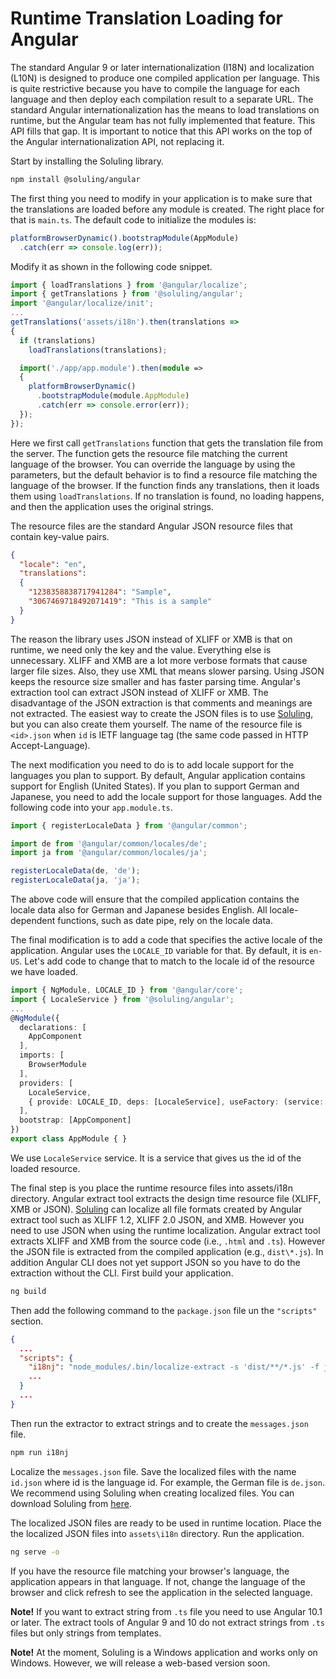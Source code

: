 # Runtime Translation Loading for Angular

The standard Angular 9 or later internationalization (I18N) and localization (L10N) is designed to produce one compiled application per language. This is quite restrictive because you have to compile the language for each language and then deploy each compilation result to a separate URL. The standard Angular internationalization has the means to load translations on runtime, but the Angular team has not fully implemented that feature. This API fills that gap. It is important to notice that this API works on the top of the Angular internationalization API, not replacing it.

Start by installing the Soluling library.

```bash
npm install @soluling/angular
```

The first thing you need to modify in your application is to make sure that the translations are loaded before any module is created. The right place for that is `main.ts`. The default code to initialize the modules is:

```typescript
platformBrowserDynamic().bootstrapModule(AppModule)
  .catch(err => console.log(err));
```

Modify it as shown in the following code snippet.

```typescript
import { loadTranslations } from '@angular/localize';
import { getTranslations } from '@soluling/angular';
import '@angular/localize/init';
...
getTranslations('assets/i18n').then(translations => 
{
  if (translations)
    loadTranslations(translations);

  import('./app/app.module').then(module => 
  {
    platformBrowserDynamic()
      .bootstrapModule(module.AppModule)
      .catch(err => console.error(err));
  });      
});
```

Here we first call `getTranslations` function that gets the translation file from the server. The function gets the resource file matching the current language of the browser. You can override the language by using the parameters, but the default behavior is to find a resource file matching the language of the browser. If the function finds any translations, then it loads them using `loadTranslations`. If no translation is found, no loading happens, and then the application uses the original strings.

The resource files are the standard Angular JSON resource files that contain key-value pairs.

```json
{
  "locale": "en",
  "translations":
  {
    "1238358838717941284": "Sample",
    "3067469718492071419": "This is a sample"
  }
}
```

The reason the library uses JSON instead of XLIFF or XMB is that on runtime, we need only the key and the value. Everything else is unnecessary. XLIFF and XMB are a lot more verbose formats that cause larger file sizes. Also, they use XML that means slower parsing. Using JSON keeps the resource size smaller and has faster parsing time. Angular's extraction tool can extract JSON instead of XLIFF or XMB. The disadvantage of the JSON extraction is that comments and meanings are not extracted. The easiest way to create the JSON files is to use [Soluling](https://www.soluling.com/), but you can also create them yourself. The name of the resource file is `<id>.json` when `id` is IETF language tag (the same code passed in HTTP Accept-Language).

The next modification you need to do is to add locale support for the languages you plan to support. By default, Angular application contains support for English (United States). If you plan to support German and Japanese, you need to add the locale support for those languages. Add the following code into your `app.module.ts`.

```typescript
import { registerLocaleData } from '@angular/common';

import de from '@angular/common/locales/de'; 
import ja from '@angular/common/locales/ja'; 

registerLocaleData(de, 'de'); 
registerLocaleData(ja, 'ja'); 
```

The above code will ensure that the compiled application contains the locale data also for German and Japanese besides English. All locale-dependent functions, such as date pipe, rely on the locale data.

The final modification is to add a code that specifies the active locale of the application. Angular uses the `LOCALE_ID` variable for that. By default, it is `en-US`. Let's add code to change that to match to the locale id of the resource we have loaded.

```typescript
import { NgModule, LOCALE_ID } from '@angular/core';
import { LocaleService } from '@soluling/angular';
...
@NgModule({
  declarations: [
    AppComponent
  ],
  imports: [
    BrowserModule
  ],
  providers: [
    LocaleService, 
    { provide: LOCALE_ID, deps: [LocaleService], useFactory: (service: LocaleService) => service.localeId },
  ],
  bootstrap: [AppComponent]
})
export class AppModule { }
```

We use `LocaleService` service. It is a service that gives us the id of the loaded resource.

The final step is you place the runtime resource files into assets/i18n directory. Angular extract tool extracts the design time resource file (XLIFF, XMB or JSON). [Soluling](https://www.soluling.com/) can localize all file formats created by Angular extract tool such as XLIFF 1.2, XLIFF 2.0 JSON, and XMB. However you need to use JSON when using the runtime localization. Angular extract tool extracts XLIFF and XMB from the source code (i.e., `.html` and `.ts`). However the JSON file is extracted from the compiled application (e.g., `dist\*.js`). In addition Angular CLI does not yet support JSON so you have to do the extraction without the CLI. First build your application.

```bash
ng build
```

Then add the following command to the `package.json` file un the `"scripts"` section.

```json
{
  ...
  "scripts": {
    "i18nj": "node_modules/.bin/localize-extract -s 'dist/**/*.js' -f json -o src/locale/messages.json",    
    ...      
  }
  ...
}
```

Then run the extractor to extract strings and to create the `messages.json` file.

```bash
npm run i18nj
```

Localize the `messages.json` file. Save the localized files with the name `id.json` where id is the language id. For example, the German file is `de.json`.  We recommend using Soluling when creating localized files. You can download Soluling from [here](https://www.soluling.com/Download). 

The localized JSON files are ready to be used in runtime location. Place the the localized JSON files into `assets\i18n` directory. Run the application.

```bash
ng serve -o
```

If you have the resource file matching your browser's language, the application appears in that language. If not, change the language of the browser and click refresh to see the application in the selected language.

**Note!** If you want to extract string from `.ts` file you need to use Angular 10.1 or later. The extract tools of Angular 9 and 10 do not extract strings from `.ts` files but only strings from templates.

**Note!** At the moment, Soluling is a Windows application and works only on Windows. However, we will release a web-based version soon.